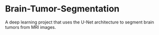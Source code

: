 # Brain-Tumor-Segmentation
A deep learning project that uses the U-Net architecture to segment brain tumors from MRI images.
